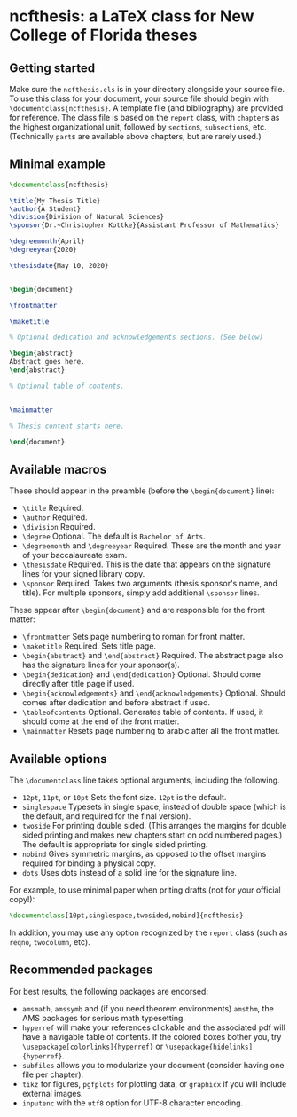 # ncfthesis: a LaTeX class for New College of Florida theses

## Getting started

Make sure the `ncfthesis.cls` is in your directory alongside your source file.
To use this class for your document, your source file should begin with
`\documentclass{ncfthesis}`.  A template file (and bibliography) are provided
for reference. The class file is based on the `report` class, with `chapter`s as
the highest organizational unit, followed by `section`s, `subsection`s, etc. (Technically `part`s 
are available above chapters, but are rarely used.)

## Minimal example
```latex
\documentclass{ncfthesis}

\title{My Thesis Title}
\author{A Student}
\division{Division of Natural Sciences}
\sponsor{Dr.~Christopher Kottke}{Assistant Professor of Mathematics}

\degreemonth{April}
\degreeyear{2020}

\thesisdate{May 10, 2020}


\begin{document}

\frontmatter

\maketitle

% Optional dedication and acknowledgements sections. (See below)

\begin{abstract}
Abstract goes here.
\end{abstract}

% Optional table of contents.


\mainmatter

% Thesis content starts here.

\end{document}
```

## Available macros
These should appear in the preamble (before the `\begin{document}` line):
* `\title` Required.
* `\author` Required.
* `\division` Required.
* `\degree` Optional. The default is `Bachelor of Arts`.
* `\degreemonth` and `\degreeyear` Required. These are the month and year of your baccalaureate exam.
* `\thesisdate` Required. This is the date that appears on the signature lines for your signed library copy.
* `\sponsor` Required. Takes two arguments (thesis sponsor's name, and title). For multiple sponsors, simply add additional `\sponsor` lines.

These appear after `\begin{document}` and are responsible for the front matter:

* `\frontmatter` Sets page numbering to roman for front matter.
* `\maketitle` Required. Sets title page. 
* `\begin{abstract}` and `\end{abstract}` Required. The abstract page also has the signature lines for your sponsor(s).
* `\begin{dedication}` and `\end{dedication}` Optional. Should come directly after title page if used.
* `\begin{acknowledgements}` and `\end{acknowledgements}` Optional. Should comes after dedication and before abstract if used.
* `\tableofcontents` Optional. Generates table of contents. If used, it should come at the end of the front matter.
* `\mainmatter` Resets page numbering to arabic after all the front matter.


## Available options
The `\documentclass` line takes optional arguments, including the following.
* `12pt`, `11pt`, or `10pt` Sets the font size. `12pt` is the default.
* `singlespace` Typesets in single space, instead of double space (which is the default, and required for the final version).
* `twoside` For printing double sided. (This arranges the margins for double sided printing and makes new chapters start on odd numbered pages.) The default is appropriate for single sided printing.
* `nobind` Gives symmetric margins, as opposed to the offset margins required for binding a physical copy.
* `dots` Uses dots instead of a solid line for the signature line.

For example, to use minimal paper when priting drafts (not for your official copy!):
```latex
\documentclass[10pt,singlespace,twosided,nobind]{ncfthesis}   
```

In addition, you may use any option recognized by the `report` class (such as `reqno`, `twocolumn`, etc).

## Recommended packages
For best results, the following packages are endorsed:
* `amsmath`, `amssymb` and (if you need theorem environments) `amsthm`, the AMS packages for serious math typesetting.
* `hyperref` will make your references clickable and the associated pdf will have a navigable table of contents. If the colored boxes bother you, try `\usepackage[colorlinks]{hyperref}` or `\usepackage{hidelinks]{hyperref}`.
* `subfiles` allows you to modularize your document (consider having one file per chapter).
* `tikz` for figures, `pgfplots` for plotting data, or `graphicx` if you will include external images.
* `inputenc` with the `utf8` option for UTF-8 character encoding.
